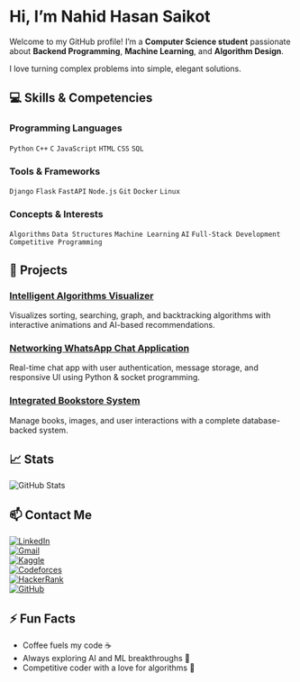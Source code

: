 # Hi, I’m Nahid Hasan Saikot

Welcome to my GitHub profile! I’m a **Computer Science student** passionate about **Backend Programming**, **Machine Learning**, and **Algorithm Design**.  

I love turning complex problems into simple, elegant solutions.


## 💻 Skills & Competencies

### Programming Languages
`Python` `C++` `C` `JavaScript` `HTML` `CSS` `SQL`  

### Tools & Frameworks
`Django` `Flask` `FastAPI` `Node.js` `Git` `Docker` `Linux`  

### Concepts & Interests
`Algorithms` `Data Structures` `Machine Learning` `AI` `Full-Stack Development` `Competitive Programming`  



## 🚀 Projects

### [Intelligent Algorithms Visualizer](https://github.com/nahiiiiid/intelligent-algorithms-visualizer)  
Visualizes sorting, searching, graph, and backtracking algorithms with interactive animations and AI-based recommendations.

### [Networking WhatsApp Chat Application](https://github.com/nahiiiiid/networking-chat-app)  
Real-time chat app with user authentication, message storage, and responsive UI using Python & socket programming.

### [Integrated Bookstore System](https://github.com/nahiiiiid/read-relax-bookstore)  
Manage books, images, and user interactions with a complete database-backed system.


## 📈 Stats

![GitHub Stats](https://github-readme-stats.vercel.app/api?username=nahiiiiid&show_icons=true&theme=radical)  


## 📫 Contact Me

[![LinkedIn](https://img.shields.io/badge/LinkedIn-0A66C2?style=flat-square&logo=linkedin&logoColor=white)](https://www.linkedin.com/in/nahidhasansaikot/)  
[![Gmail](https://img.shields.io/badge/Gmail-D14836?style=flat-square&logo=gmail&logoColor=white)](mailto:nahid@example.com)  
[![Kaggle](https://img.shields.io/badge/Kaggle-20BEFF?style=flat-square&logo=kaggle&logoColor=white)](https://www.kaggle.com/nahidhasansaikot)  
[![Codeforces](https://img.shields.io/badge/Codeforces-1F8ACB?style=flat-square&logo=codeforces&logoColor=white)](https://codeforces.com/profile/nahiiiiid)  
[![HackerRank](https://img.shields.io/badge/HackerRank-2EC866?style=flat-square&logo=hackerrank&logoColor=white)](https://www.hackerrank.com/nahidhasansaikot)  
[![GitHub](https://img.shields.io/badge/GitHub-181717?style=flat-square&logo=github&logoColor=white)](https://github.com/nahiiiiid)


## ⚡ Fun Facts
- Coffee fuels my code ☕  
- Always exploring AI and ML breakthroughs 🤖  
- Competitive coder with a love for algorithms 🧠  












